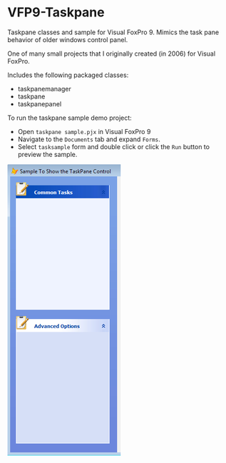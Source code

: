 # VFP9-Taskpane

Taskpane classes and sample for Visual FoxPro 9. Mimics the task pane behavior of older windows control panel. 

One of many small projects that I originally created (in 2006) for Visual FoxPro.

Includes the following packaged classes:

* taskpanemanager
* taskpane
* taskpanepanel

To run the taskpane sample demo project:

* Open `taskpane sample.pjx` in Visual FoxPro 9
* Navigate to the `Documents` tab and expand `Forms`.
* Select `tasksample` form and double click or click the `Run` button to preview the sample.

![](/assets/screenshot.png)
